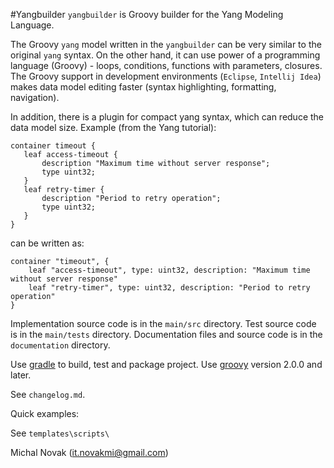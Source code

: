 #Yangbuilder
`yangbuilder` is Groovy builder for the Yang Modeling Language.

The Groovy `yang` model written in the `yangbuilder` can be very similar to the original `yang` syntax.
On the other hand, it can use power of a programming language (Groovy) - loops, conditions, functions with parameters, closures.
The Groovy support in development environments (`Eclipse`, `Intellij Idea`) makes data model editing faster (syntax
highlighting, formatting, navigation).

In addition, there is a plugin for compact yang syntax, which can reduce the data model size. 
Example (from the Yang tutorial):
 
    container timeout {                                             
       leaf access-timeout {                                       
           description "Maximum time without server response";
           type uint32;
       }
       leaf retry-timer {
           description "Period to retry operation";                
           type uint32;
       }
    }

can be written as:

    container "timeout", {
        leaf "access-timeout", type: uint32, description: "Maximum time without server response"
        leaf "retry-timer", type: uint32, description: "Period to retry operation"
    }


Implementation source code is in the `main/src` directory.
Test source code is in the `main/tests` directory.
Documentation files and source code is in the `documentation` directory.

Use [gradle][gradle_id] to build, test and package project.
Use [groovy][groovy_id] version 2.0.0 and later.

See `changelog.md`.

Quick examples:

See `templates\scripts\`


Michal Novak (<it.novakmi@gmail.com>)

[gradle_id]: http://www.gradle.org/  "Gradle"
[groovy_id]: http://groovy.codehaus.org/  "Groovy"
